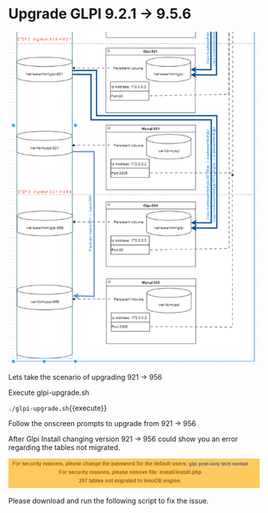 # Upgrade GLPI 9.2.1 -> 9.5.6
![schema](https://github.com/vijaidjearam/katacoda-scenarios/blob/main/glpi-playground/Assets/images/glpi-921to956.gif?raw=true)

Lets take the scenario of upgrading 921 -> 956

Execute glpi-upgrade.sh 

`./glpi-upgrade.sh`{{execute}}

Follow the onscreen prompts to upgrade from 921 -> 956

After Glpi Install changing version 921 -> 956 could show you an error regarding the tables not migrated. 

![innodb-error](https://github.com/vijaidjearam/katacoda-scenarios/blob/main/glpi-playground/Assets/images/InnoDb%20tables%20missing-error.png?raw=true)

Please download and run the following script to fix the issue.



